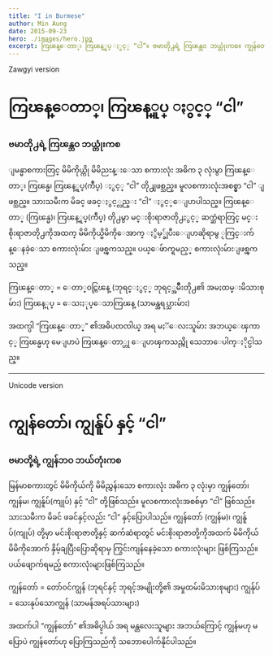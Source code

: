 ```yaml
---
title: "I in Burmese"
author: Min Aung
date: 2015-09-23
hero: ./images/hero.jpg
excerpt: ကြၽန္ေတာ္၊ ကြၽန္ူပ္ ႏွင့္ “ငါ”။ ဗမာတို႕ရဲ့ ကြၽန္ဘဝ ဘယ္တုံးကစ။ ကျွန်တော်၊ ကျွန်ူပ် နှင့် “ငါ”။ ဗမာတို့ရဲ့ ကျွန်ဘဝ ဘယ်တုံးကစ။
---
```

Zawgyi version

# ကြၽန္ေတာ္၊ ကြၽန္ူပ္ ႏွင့္ “ငါ”

### ဗမာတို႕ရဲ့ ကြၽန္ဘဝ ဘယ္တုံးကစ

ျမန္မာစကားတြင္ မိမိကိုယ္ကို မိမိညႊန္းေသာ စကားလုံး အဓိက ၃ လုံးမွာ ကြၽန္ေတာ္၊ ကြၽန္မ၊ ကြၽန္ူပ္(က်ဳပ္) ႏွင့္ “ငါ” တို႕ျဖစ္သည္။ မူလစကားလုံးအစစ္မွာ “ငါ” ျဖစ္သည္။ သားသမီးက မိခင္ ဖခင္ႏွင့္လည္း “ငါ” ႏွင့္ေျပာပါသည္။ ကြၽန္ေတာ္ (ကြၽန္မ)၊ ကြၽန္ူပ္(က်ဳပ္) တို႕မွာ မင္းစိုးရာဇာတို႕ႏွင့္ ဆက္ဆံရာတြင္ မင္းစိုးရာဇာတို႕ကိုအထက္ မိမိကိုယ္မိမိကိုေအာက္ ႏွိမ့္ခ်ျပီးေျပာဆိုရာမွ ႂကြင္းက်န္ေနခဲ့ေသာ စကားလုံးမ်ား ျဖစ္ၾကသည္။ ပယ္ေဖ်ာက္ရမည့္ စကားလုံးမ်ားျဖစ္ၾကသည္။

ကြၽန္ေတာ္ = ေတာ္ဝင္ကြၽန္ (ဘုရင္ႏွင့္ ဘုရင့္အမ်ိဳးတို႕၏ အမႈထမ္းမိသားစုမ်ား)
ကြၽန္ုပ္ = ေသးႏုပ္ေသာကြၽန္ (သာမန္အရပ္သားမ်ား)

အထက္ပါ “ကြၽန္ေတာ္” ၏အဓိပၸၸါယ္ အရ မႏၱေလးသူမ်ား အဘယ္ေၾကာင့္ ကြၽန္မဟု မေျပာပဲ ကြၽန္ေတာ္ဟု ေျပာၾကသည္ကို သေဘာေပါက္ႏိုင္ပါသည္။

---

Unicode version

# ကျွန်တော်၊ ကျွန်ူပ် နှင့် “ငါ”

### ဗမာတို့ရဲ့ ကျွန်ဘဝ ဘယ်တုံးကစ

မြန်မာစကားတွင် မိမိကိုယ်ကို မိမိညွှန်းသော စကားလုံး အဓိက ၃ လုံးမှာ ကျွန်တော်၊ ကျွန်မ၊ ကျွန်ူပ်(ကျုပ်) နှင့် “ငါ” တို့ဖြစ်သည်။ မူလစကားလုံးအစစ်မှာ “ငါ” ဖြစ်သည်။ သားသမီးက မိခင် ဖခင်နှင့်လည်း “ငါ” နှင့်ပြောပါသည်။ ကျွန်တော် (ကျွန်မ)၊ ကျွန်ူပ်(ကျုပ်) တို့မှာ မင်းစိုးရာဇာတို့နှင့် ဆက်ဆံရာတွင် မင်းစိုးရာဇာတို့ကိုအထက် မိမိကိုယ်မိမိကိုအောက် နှိမ့်ချပြီးပြောဆိုရာမှ ကြွင်းကျန်နေခဲ့သော စကားလုံးများ ဖြစ်ကြသည်။ ပယ်ဖျောက်ရမည့် စကားလုံးများဖြစ်ကြသည်။

ကျွန်တော် = တော်ဝင်ကျွန် (ဘုရင်နှင့် ဘုရင့်အမျိုးတို့၏ အမှုထမ်းမိသားစုများ)
ကျွန်ုပ် = သေးနုပ်သောကျွန် (သာမန်အရပ်သားများ)

အထက်ပါ “ကျွန်တော်” ၏အဓိပ္ပ္ပါယ် အရ မန္တလေးသူများ အဘယ်ကြောင့် ကျွန်မဟု မပြောပဲ ကျွန်တော်ဟု ပြောကြသည်ကို သဘောပေါက်နိုင်ပါသည်။